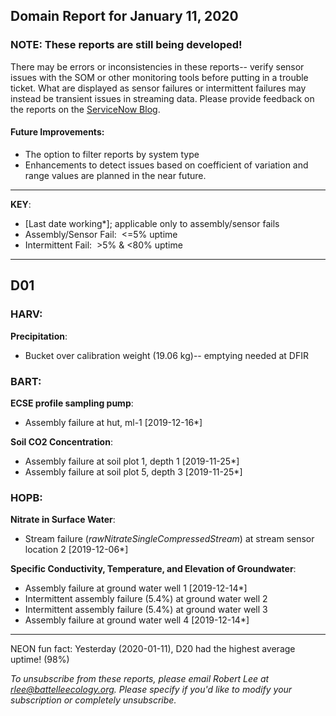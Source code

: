 ## Domain Report for January 11, 2020


### NOTE: These reports are still being developed!
There may be errors or inconsistencies in these reports-- verify sensor issues with the SOM or other monitoring tools before putting in a trouble ticket. What are displayed as sensor failures or intermittent failures may instead be transient issues in streaming data.
Please provide feedback on the reports on the [ServiceNow Blog](https://neon.service-now.com/community?id=community_blog&sys_id=9b4fbe8adbed734017ecf9041d9619be).

#### Future Improvements: 
 - The option to filter reports by system type 
 - Enhancements to detect issues based on coefficient of variation and range values are planned in the near future.

***

**KEY**:

 - [Last date working*]; applicable only to assembly/sensor fails
 - Assembly/Sensor Fail:&nbsp;&nbsp;<=5% uptime
 - Intermittent Fail:&nbsp;&nbsp;>5% & <80% uptime

***
## D01

### HARV:

**Precipitation**:
 - Bucket over calibration weight (19.06 kg)-- emptying needed at DFIR

### BART:

**ECSE profile sampling pump**:
 - Assembly failure at hut, ml-1 [2019-12-16*]

**Soil CO2 Concentration**:
 - Assembly failure at soil plot 1, depth 1 [2019-11-25*]
 - Assembly failure at soil plot 5, depth 3 [2019-11-25*]

### HOPB:

**Nitrate in Surface Water**:
 - Stream failure (_rawNitrateSingleCompressedStream_) at stream sensor location 2 [2019-12-06*]

**Specific Conductivity, Temperature, and Elevation of Groundwater**:
 - Assembly failure at ground water well 1 [2019-12-14*]
 - Intermittent assembly failure (5.4%) at ground water well 2
 - Intermittent assembly failure (5.4%) at ground water well 3
 - Assembly failure at ground water well 4 [2019-12-14*]

***
NEON fun fact: Yesterday (2020-01-11), D20 had the highest average uptime! (98%)

_To unsubscribe from these reports, please email Robert Lee at rlee@battelleecology.org. Please specify if you'd like to modify your subscription or completely unsubscribe._
